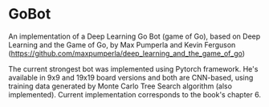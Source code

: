 # GoBot
An implementation of a Deep Learning Go Bot (game of Go), based on Deep Learning and the Game of Go, by Max Pumperla and Kevin Ferguson (https://github.com/maxpumperla/deep_learning_and_the_game_of_go)

The current strongest bot was implemented using Pytorch framework. He's available in 9x9 and 19x19 board versions and both are CNN-based, using training data generated by Monte Carlo Tree Search algorithm (also implemented). Current implementation corresponds to the book's chapter 6.
